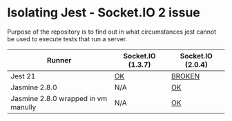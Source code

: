 # Isolating Jest - Socket.IO 2 issue

Purpose of the repository is to find out in what circumstances jest cannot be used to execute tests that run a server.

| Runner                                    | Socket.IO (1.3.7)                      |  Socket.IO (2.0.4)                           |
| ----------------------------------------- | -------------------------------------- | -------------------------------------------- |
| Jest 21                                   | [OK](packages/jest-21-socketio-1.3.7)  | [BROKEN](packages/jest-21-socketio-2.0.4)    |
| Jasmine 2.8.0                             | N/A                                    | [OK](packages/jasmine-2.8.0-socketio-2.0.4)  |
| Jasmine 2.8.0 wrapped in vm manully       | N/A                                    | [OK](packages/jasmine-2.8.0-socketio-2.0.4)  |
